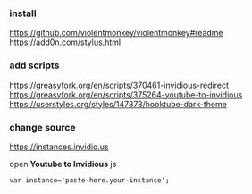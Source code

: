 ### install

https://github.com/violentmonkey/violentmonkey#readme <br/>
https://add0n.com/stylus.html

### add scripts

https://greasyfork.org/en/scripts/370461-invidious-redirect <br/>
https://greasyfork.org/en/scripts/375264-youtube-to-invidious <br/>
https://userstyles.org/styles/147878/hooktube-dark-theme

### change source
https://instances.invidio.us

open **Youtube to Invidious** js
```
var instance='paste-here.your-instance';
```

